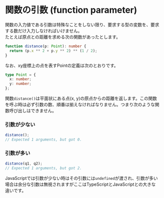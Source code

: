 # 関数の引数 \(function parameter\)

関数の入力値である引数は特殊なことをしない限り、要求する型の変数を、要求する数だけ入力しなければいけません。  
たとえば原点との距離を求める次の関数があったとします。

```typescript
function distance(p: Point): number {
  return (p.x ** 2 + p.y ** 2) ** (1 / 2);
}
```

なお、xy座標上の点を表すPointの定義は次のとおりです。

```typescript
type Point = {
  x: number;
  y: number;
};
```

関数`distance()`は平面状にある点\(x, y\)の原点からの距離を返します。この関数を呼ぶ時は必ず引数の数、順番は揃えなければなりません。つまり次のような関数呼び出しはできません。

### 引数が少ない

```typescript
distance();
// Expected 1 arguments, but got 0.
```

### 引数が多い

```typescript
distance(q1, q2);
// Expected 1 arguments, but got 2.
```

JavaScriptでは引数が少ない時はその引数には`undefined`が渡され、引数が多い場合は余分な引数は無視されますがここはTypeScriptとJavaScriptとの大きな違いです。

